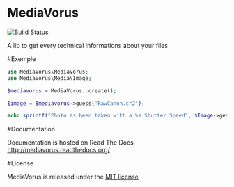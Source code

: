 MediaVorus
==========

[![Build Status](https://secure.travis-ci.org/romainneutron/MediaVorus.png?branch=master)](http://travis-ci.org/romainneutron/MediaVorus)

A lib to get every technical informations about your files

#Exemple

```php
use MediaVorus\MediaVorus;
use MediaVorus\Media\Image;

$mediavorus = MediaVorus::create();

$image = $mediavorus->guess('RawCanon.cr2');

echo sprintf("Photo as been taken with a %s Shutter Speed", $Image->getShutterSpeed());
```

#Documentation

Documentation is hosted on Read The Docs http://mediavorus.readthedocs.org/

#License

MediaVorus is released under the [MIT license](http://opensource.org/licenses/MIT)
